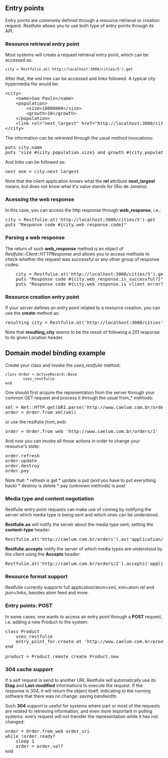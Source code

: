 
## Entry points
	
Entry points are commonly defined through a resource retrieval or creation request. Restfulie allows you to use both type of entry points through its API.

### Resource retrieval entry point

Most systems will create a request retrieval entry point, which can be accessed as:

`city = Restfulie.at('http://localhost:3000/cities/5').get`

After that, the xml tree can be accessed and links followed. A typical city hypermedia file would be:

<pre>
&lt;city>
	&lt;name>Sao Paulo&lt;/name>
	&lt;population>
		&lt;size>18000000&lt;/size>
		&lt;growth>10&lt;/growth>
	&lt;/population>
	&lt;link rel="next_largest" href="http://localhost:3000/cities/18" />
&lt;/city>
</pre>

The information can be retrieved through the usual method invocations:

<pre>
puts city.name
puts "size #{city.population.size} and growth #{city.population.growth}"
</pre>

And links can be followed as:

<pre>
next_one = city.next_largest
</pre>

Note that the client application knows what the <b>rel</b> attribute <b>next_largest</b> means, but does not know what it's value stands for (Rio de Janeiro).

### Acessing the web response

In this case, you can access the http response through <b>web_response</b>, i.e.:

<pre>
city = Restfulie.at('http://localhost:3000/cities/5').get
puts "Response code #{city.web_response.code}"
</pre>

### Parsing a web response

 The return of such <b>web_response</b> method is an object of <i>Restfulie::Client::HTTPResponse</i> and allows you to access methods to check whether the request was successful or any other group of response codes:
<pre>
	city = Restfulie.at('http://localhost:3000/cities/5').get
	puts "Response code #{city.web_response.is_successful?}"
	puts "Response code #{city.web_response.is_client_error?}"
</pre>

### Resource creation entry point

If your server defines an entry point related to a resource creation, you can use the <b>create</b>	method as:

<pre>
resulting_city = Restfulie.at('http://localhost:3000/cities').create(city)
</pre>

Note that <b>resulting_city</b> seems to be the result of following a 201 response to its given Location header.
	
## Domain model binding example
Create your class and invoke the *uses_restfulie* method:

    class Order < ActiveRecord::Base
		    uses_restfulie
    end

One should first acquire the representation from the server through your common GET request and process it through the usual from_* methods:
<pre>
xml = Net::HTTP.get(URI.parse('http://www.caelum.com.br/orders/1'))
order = Order.from_xml(xml)
</pre>

or use the restfulie *from_web*:
<pre>order = Order.from_web 'http://www.caelum.com.br/orders/1'
</pre>

And now you can invoke all those actions in order to change your resource's state:

<pre>
order.refresh
order.update
order.destroy
order.pay
</pre>

Note that:
	* refresh is get</li>
	* update is put (and you have to put everything back)</li>
	* destroy is delete</li>
	* pay (unknown methods) is post</li>

### Media type and content negotiation

Restfulie entry point requests can make use of conneg by notifying the server which media type is being sent and which ones can be understood.

<b>Restfulie.as</b> will notify the server about the media type sent, setting the <b>content-type</b> header:

<pre>
Restfulie.at('http://caelum.com.br/orders').as('application/vnd_caelum_order+xml').create(order)
</pre>

<b>Restfulie.accepts</b> notify the server of which media types are understood by the client using the <b>Accepts</b> header:

<pre>
Restfulie.at('http://caelum.com.br/orders/2').accepts('application/vnd_caelum_order+xml').get
</pre>


### Resource format support</h3>

<p>Restfulie currently supports full application/atom+xml, xml+atom rel and json+links, besides atom feed and more.</p>
	

### Entry points: POST</h3>

In some cases, one wants to access an entry point through a <b>POST</b> request, i.e. adding a new Product to the system:

<pre>
class Product
	uses_restfulie
	entry_point_for.create.at 'http://www.caelum.com.br/product'
end

product = Product.remote_create Product.new
</pre>

### 304 cache support

If a self request is send to another URI, Restfulie will automatically use its <b>Etag</b> and <b>Last-modified</b> informations to execute the request. If the response is 304, it will return the object itself, indicating to the running software that there was no change: saving bandwidth.

Such <b>304</b> support is useful for systems where part or most of the requests are related to retrieving information, and even more important in polling systems: every request will not transfer the representation while it has not changed:

<pre>
order = Order.from_web order_uri
while !order.ready?
	sleep 1
	order = order.self
end
</pre>

